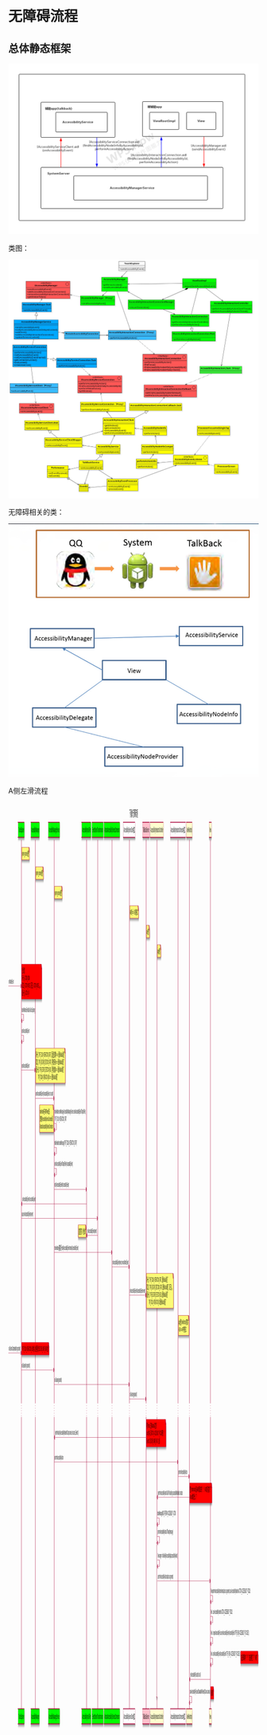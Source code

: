 # 无障碍流程

## 总体静态框架

![1606490455375](无障碍_.assets/1606490455375-1662822340559.jpg)

类图：

![img](无障碍_.assets/accessibilityclass.jpg)



无障碍相关的类：

![image-20201119002718142](无障碍_.assets/image-20201119002718142.png)







A侧左滑流程

<div width="10000%" style="overflow-x: auto;">  
  <?xml version="1.0" encoding="UTF-8" standalone="no"?><svg xmlns="http://www.w3.org/2000/svg" xmlns:xlink="http://www.w3.org/1999/xlink" contentScriptType="application/ecmascript" contentStyleType="text/css" height="1864px" preserveAspectRatio="none" style="width:4811px;height:1864px;" version="1.1" viewBox="0 0 4811 1864" width="4811px" zoomAndPan="magnify"><defs><filter height="300%" id="f1jhhfjkrzxnii" width="300%" x="-1" y="-1"><feGaussianBlur result="blurOut" stdDeviation="2.0"/><feColorMatrix in="blurOut" result="blurOut2" type="matrix" values="0 0 0 0 0 0 0 0 0 0 0 0 0 0 0 0 0 0 .4 0"/><feOffset dx="4.0" dy="4.0" in="blurOut2" result="blurOut3"/><feBlend in="SourceGraphic" in2="blurOut3" mode="normal"/></filter></defs><g><text fill="#000000" font-family="sans-serif" font-size="18" lengthAdjust="spacingAndGlyphs" textLength="162" x="2327" y="28.708">下滑操作无障碍流程</text><rect fill="#FFFFFF" filter="url(#f1jhhfjkrzxnii)" height="309.0625" style="stroke: #A80036; stroke-width: 1.0;" width="10" x="2852" y="1487.4922"/><line style="stroke: #A80036; stroke-width: 1.0;" x1="251" x2="251" y1="75.25" y2="1206.2969"/><line style="stroke: #A80036; stroke-width: 1.0; stroke-dasharray: 1.0,4.0;" x1="251" x2="251" y1="1206.2969" y2="1234.2969"/><line style="stroke: #A80036; stroke-width: 1.0;" x1="251" x2="251" y1="1234.2969" y2="1821.5547"/><line style="stroke: #A80036; stroke-width: 1.0;" x1="518.5" x2="518.5" y1="75.25" y2="1206.2969"/><line style="stroke: #A80036; stroke-width: 1.0; stroke-dasharray: 1.0,4.0;" x1="518.5" x2="518.5" y1="1206.2969" y2="1234.2969"/><line style="stroke: #A80036; stroke-width: 1.0;" x1="518.5" x2="518.5" y1="1234.2969" y2="1821.5547"/><line style="stroke: #A80036; stroke-width: 1.0;" x1="881" x2="881" y1="75.25" y2="1206.2969"/><line style="stroke: #A80036; stroke-width: 1.0; stroke-dasharray: 1.0,4.0;" x1="881" x2="881" y1="1206.2969" y2="1234.2969"/><line style="stroke: #A80036; stroke-width: 1.0;" x1="881" x2="881" y1="1234.2969" y2="1821.5547"/><line style="stroke: #A80036; stroke-width: 1.0;" x1="1504" x2="1504" y1="75.25" y2="1206.2969"/><line style="stroke: #A80036; stroke-width: 1.0; stroke-dasharray: 1.0,4.0;" x1="1504" x2="1504" y1="1206.2969" y2="1234.2969"/><line style="stroke: #A80036; stroke-width: 1.0;" x1="1504" x2="1504" y1="1234.2969" y2="1821.5547"/><line style="stroke: #A80036; stroke-width: 1.0;" x1="1718" x2="1718" y1="75.25" y2="1206.2969"/><line style="stroke: #A80036; stroke-width: 1.0; stroke-dasharray: 1.0,4.0;" x1="1718" x2="1718" y1="1206.2969" y2="1234.2969"/><line style="stroke: #A80036; stroke-width: 1.0;" x1="1718" x2="1718" y1="1234.2969" y2="1821.5547"/><line style="stroke: #A80036; stroke-width: 1.0;" x1="1993" x2="1993" y1="75.25" y2="1206.2969"/><line style="stroke: #A80036; stroke-width: 1.0; stroke-dasharray: 1.0,4.0;" x1="1993" x2="1993" y1="1206.2969" y2="1234.2969"/><line style="stroke: #A80036; stroke-width: 1.0;" x1="1993" x2="1993" y1="1234.2969" y2="1821.5547"/><line style="stroke: #A80036; stroke-width: 1.0;" x1="2327.5" x2="2327.5" y1="75.25" y2="1206.2969"/><line style="stroke: #A80036; stroke-width: 1.0; stroke-dasharray: 1.0,4.0;" x1="2327.5" x2="2327.5" y1="1206.2969" y2="1234.2969"/><line style="stroke: #A80036; stroke-width: 1.0;" x1="2327.5" x2="2327.5" y1="1234.2969" y2="1821.5547"/><line style="stroke: #A80036; stroke-width: 1.0;" x1="2648.5" x2="2648.5" y1="75.25" y2="1206.2969"/><line style="stroke: #A80036; stroke-width: 1.0; stroke-dasharray: 1.0,4.0;" x1="2648.5" x2="2648.5" y1="1206.2969" y2="1234.2969"/><line style="stroke: #A80036; stroke-width: 1.0;" x1="2648.5" x2="2648.5" y1="1234.2969" y2="1821.5547"/><line style="stroke: #A80036; stroke-width: 1.0;" x1="2856.5" x2="2856.5" y1="75.25" y2="1206.2969"/><line style="stroke: #A80036; stroke-width: 1.0; stroke-dasharray: 1.0,4.0;" x1="2856.5" x2="2856.5" y1="1206.2969" y2="1234.2969"/><line style="stroke: #A80036; stroke-width: 1.0;" x1="2856.5" x2="2856.5" y1="1234.2969" y2="1821.5547"/><line style="stroke: #A80036; stroke-width: 1.0;" x1="3261.5" x2="3261.5" y1="75.25" y2="1206.2969"/><line style="stroke: #A80036; stroke-width: 1.0; stroke-dasharray: 1.0,4.0;" x1="3261.5" x2="3261.5" y1="1206.2969" y2="1234.2969"/><line style="stroke: #A80036; stroke-width: 1.0;" x1="3261.5" x2="3261.5" y1="1234.2969" y2="1821.5547"/><line style="stroke: #A80036; stroke-width: 1.0;" x1="3480.5" x2="3480.5" y1="75.25" y2="1206.2969"/><line style="stroke: #A80036; stroke-width: 1.0; stroke-dasharray: 1.0,4.0;" x1="3480.5" x2="3480.5" y1="1206.2969" y2="1234.2969"/><line style="stroke: #A80036; stroke-width: 1.0;" x1="3480.5" x2="3480.5" y1="1234.2969" y2="1821.5547"/><line style="stroke: #A80036; stroke-width: 1.0;" x1="3884" x2="3884" y1="75.25" y2="1206.2969"/><line style="stroke: #A80036; stroke-width: 1.0; stroke-dasharray: 1.0,4.0;" x1="3884" x2="3884" y1="1206.2969" y2="1234.2969"/><line style="stroke: #A80036; stroke-width: 1.0;" x1="3884" x2="3884" y1="1234.2969" y2="1821.5547"/><rect fill="#00FF00" filter="url(#f1jhhfjkrzxnii)" height="30.2969" style="stroke: #A80036; stroke-width: 1.5;" width="118" x="190" y="39.9531"/><text fill="#000000" font-family="sans-serif" font-size="14" lengthAdjust="spacingAndGlyphs" textLength="104" x="197" y="59.9482">TouchExplorer</text><rect fill="#00FF00" filter="url(#f1jhhfjkrzxnii)" height="30.2969" style="stroke: #A80036; stroke-width: 1.5;" width="118" x="190" y="1820.5547"/><text fill="#000000" font-family="sans-serif" font-size="14" lengthAdjust="spacingAndGlyphs" textLength="104" x="197" y="1840.5498">TouchExplorer</text><rect fill="#00FF00" filter="url(#f1jhhfjkrzxnii)" height="30.2969" style="stroke: #A80036; stroke-width: 1.5;" width="165" x="434.5" y="39.9531"/><text fill="#000000" font-family="sans-serif" font-size="14" lengthAdjust="spacingAndGlyphs" textLength="151" x="441.5" y="59.9482">AccessibilityManager</text><rect fill="#00FF00" filter="url(#f1jhhfjkrzxnii)" height="30.2969" style="stroke: #A80036; stroke-width: 1.5;" width="165" x="434.5" y="1820.5547"/><text fill="#000000" font-family="sans-serif" font-size="14" lengthAdjust="spacingAndGlyphs" textLength="151" x="441.5" y="1840.5498">AccessibilityManager</text><rect fill="#00FF00" filter="url(#f1jhhfjkrzxnii)" height="30.2969" style="stroke: #A80036; stroke-width: 1.5;" width="218" x="770" y="39.9531"/><text fill="#000000" font-family="sans-serif" font-size="14" lengthAdjust="spacingAndGlyphs" textLength="204" x="777" y="59.9482">AccessibilityManagerService</text><rect fill="#00FF00" filter="url(#f1jhhfjkrzxnii)" height="30.2969" style="stroke: #A80036; stroke-width: 1.5;" width="218" x="770" y="1820.5547"/><text fill="#000000" font-family="sans-serif" font-size="14" lengthAdjust="spacingAndGlyphs" textLength="204" x="777" y="1840.5498">AccessibilityManagerService</text><rect fill="#00FF00" filter="url(#f1jhhfjkrzxnii)" height="30.2969" style="stroke: #A80036; stroke-width: 1.5;" width="180" x="1412" y="39.9531"/><text fill="#000000" font-family="sans-serif" font-size="14" lengthAdjust="spacingAndGlyphs" textLength="166" x="1419" y="59.9482">AccessibilityInputFilter</text><rect fill="#00FF00" filter="url(#f1jhhfjkrzxnii)" height="30.2969" style="stroke: #A80036; stroke-width: 1.5;" width="180" x="1412" y="1820.5547"/><text fill="#000000" font-family="sans-serif" font-size="14" lengthAdjust="spacingAndGlyphs" textLength="166" x="1419" y="1840.5498">AccessibilityInputFilter</text><rect fill="#00FF00" filter="url(#f1jhhfjkrzxnii)" height="30.2969" style="stroke: #A80036; stroke-width: 1.5;" width="220" x="1606" y="39.9531"/><text fill="#000000" font-family="sans-serif" font-size="14" lengthAdjust="spacingAndGlyphs" textLength="206" x="1613" y="59.9482">EventStreamTransformation</text><rect fill="#00FF00" filter="url(#f1jhhfjkrzxnii)" height="30.2969" style="stroke: #A80036; stroke-width: 1.5;" width="220" x="1606" y="1820.5547"/><text fill="#000000" font-family="sans-serif" font-size="14" lengthAdjust="spacingAndGlyphs" textLength="206" x="1613" y="1840.5498">EventStreamTransformation</text><rect fill="#00FF00" filter="url(#f1jhhfjkrzxnii)" height="30.2969" style="stroke: #A80036; stroke-width: 1.5;" width="303" x="1840" y="39.9531"/><text fill="#000000" font-family="sans-serif" font-size="14" lengthAdjust="spacingAndGlyphs" textLength="289" x="1847" y="59.9482">AbstractAccessibilityServiceConnection</text><rect fill="#00FF00" filter="url(#f1jhhfjkrzxnii)" height="30.2969" style="stroke: #A80036; stroke-width: 1.5;" width="303" x="1840" y="1820.5547"/><text fill="#000000" font-family="sans-serif" font-size="14" lengthAdjust="spacingAndGlyphs" textLength="289" x="1847" y="1840.5498">AbstractAccessibilityServiceConnection</text><rect fill="#FFFFFF" filter="url(#f1jhhfjkrzxnii)" height="30.2969" style="stroke: #A80036; stroke-width: 1.5;" width="232" x="2209.5" y="39.9531"/><text fill="#000000" font-family="sans-serif" font-size="14" lengthAdjust="spacingAndGlyphs" textLength="218" x="2216.5" y="59.9482">IAccessibilityServiceClient接口</text><rect fill="#FFFFFF" filter="url(#f1jhhfjkrzxnii)" height="30.2969" style="stroke: #A80036; stroke-width: 1.5;" width="232" x="2209.5" y="1820.5547"/><text fill="#000000" font-family="sans-serif" font-size="14" lengthAdjust="spacingAndGlyphs" textLength="218" x="2216.5" y="1840.5498">IAccessibilityServiceClient接口</text><rect fill="#FFC0CB" filter="url(#f1jhhfjkrzxnii)" height="30.2969" style="stroke: #A80036; stroke-width: 1.5;" width="132" x="2580.5" y="39.9531"/><text fill="#000000" font-family="sans-serif" font-size="14" lengthAdjust="spacingAndGlyphs" textLength="118" x="2587.5" y="59.9482">TalkBackService</text><rect fill="#FFC0CB" filter="url(#f1jhhfjkrzxnii)" height="30.2969" style="stroke: #A80036; stroke-width: 1.5;" width="132" x="2580.5" y="1820.5547"/><text fill="#000000" font-family="sans-serif" font-size="14" lengthAdjust="spacingAndGlyphs" textLength="118" x="2587.5" y="1840.5498">TalkBackService</text><rect fill="#FEFECE" filter="url(#f1jhhfjkrzxnii)" height="30.2969" style="stroke: #A80036; stroke-width: 1.5;" width="257" x="2726.5" y="39.9531"/><text fill="#000000" font-family="sans-serif" font-size="14" lengthAdjust="spacingAndGlyphs" textLength="243" x="2733.5" y="59.9482">AccessibilityInteractionController</text><rect fill="#FEFECE" filter="url(#f1jhhfjkrzxnii)" height="30.2969" style="stroke: #A80036; stroke-width: 1.5;" width="257" x="2726.5" y="1820.5547"/><text fill="#000000" font-family="sans-serif" font-size="14" lengthAdjust="spacingAndGlyphs" textLength="243" x="2733.5" y="1840.5498">AccessibilityInteractionController</text><rect fill="#FFFFFF" filter="url(#f1jhhfjkrzxnii)" height="30.2969" style="stroke: #A80036; stroke-width: 1.5;" width="295" x="3112.5" y="39.9531"/><text fill="#000000" font-family="sans-serif" font-size="14" lengthAdjust="spacingAndGlyphs" textLength="281" x="3119.5" y="59.9482">AccessibilityInteractionConnection接口</text><rect fill="#FFFFFF" filter="url(#f1jhhfjkrzxnii)" height="30.2969" style="stroke: #A80036; stroke-width: 1.5;" width="295" x="3112.5" y="1820.5547"/><text fill="#000000" font-family="sans-serif" font-size="14" lengthAdjust="spacingAndGlyphs" textLength="281" x="3119.5" y="1840.5498">AccessibilityInteractionConnection接口</text><rect fill="#FEFECE" filter="url(#f1jhhfjkrzxnii)" height="30.2969" style="stroke: #A80036; stroke-width: 1.5;" width="115" x="3421.5" y="39.9531"/><text fill="#000000" font-family="sans-serif" font-size="14" lengthAdjust="spacingAndGlyphs" textLength="101" x="3428.5" y="59.9482">ViewRootImpl</text><rect fill="#FEFECE" filter="url(#f1jhhfjkrzxnii)" height="30.2969" style="stroke: #A80036; stroke-width: 1.5;" width="115" x="3421.5" y="1820.5547"/><text fill="#000000" font-family="sans-serif" font-size="14" lengthAdjust="spacingAndGlyphs" textLength="101" x="3428.5" y="1840.5498">ViewRootImpl</text><rect fill="#FEFECE" filter="url(#f1jhhfjkrzxnii)" height="30.2969" style="stroke: #A80036; stroke-width: 1.5;" width="48" x="3858" y="39.9531"/><text fill="#000000" font-family="sans-serif" font-size="14" lengthAdjust="spacingAndGlyphs" textLength="34" x="3865" y="59.9482">View</text><rect fill="#FEFECE" filter="url(#f1jhhfjkrzxnii)" height="30.2969" style="stroke: #A80036; stroke-width: 1.5;" width="48" x="3858" y="1820.5547"/><text fill="#000000" font-family="sans-serif" font-size="14" lengthAdjust="spacingAndGlyphs" textLength="34" x="3865" y="1840.5498">View</text><rect fill="#FFFFFF" filter="url(#f1jhhfjkrzxnii)" height="309.0625" style="stroke: #A80036; stroke-width: 1.0;" width="10" x="2852" y="1487.4922"/><path d="M256,90.25 L256,115.25 L408,115.25 L408,100.25 L398,90.25 L256,90.25 " fill="#FBFB77" filter="url(#f1jhhfjkrzxnii)" style="stroke: #A80036; stroke-width: 1.0;"/><path d="M398,90.25 L398,100.25 L408,100.25 L398,90.25 " fill="#FBFB77" style="stroke: #A80036; stroke-width: 1.0;"/><text fill="#000000" font-family="sans-serif" font-size="13" lengthAdjust="spacingAndGlyphs" textLength="131" x="262" y="107.3169">system_process进程</text><path d="M524,129.3828 L524,154.3828 L676,154.3828 L676,139.3828 L666,129.3828 L524,129.3828 " fill="#FBFB77" filter="url(#f1jhhfjkrzxnii)" style="stroke: #A80036; stroke-width: 1.0;"/><path d="M666,129.3828 L666,139.3828 L676,139.3828 L666,129.3828 " fill="#FBFB77" style="stroke: #A80036; stroke-width: 1.0;"/><text fill="#000000" font-family="sans-serif" font-size="13" lengthAdjust="spacingAndGlyphs" textLength="131" x="530" y="146.4497">system_process进程</text><path d="M886,168.5156 L886,193.5156 L1038,193.5156 L1038,178.5156 L1028,168.5156 L886,168.5156 " fill="#FBFB77" filter="url(#f1jhhfjkrzxnii)" style="stroke: #A80036; stroke-width: 1.0;"/><path d="M1028,168.5156 L1028,178.5156 L1038,178.5156 L1028,168.5156 " fill="#FBFB77" style="stroke: #A80036; stroke-width: 1.0;"/><text fill="#000000" font-family="sans-serif" font-size="13" lengthAdjust="spacingAndGlyphs" textLength="131" x="892" y="185.5825">system_process进程</text><path d="M2332,207.6484 L2332,232.6484 L2505,232.6484 L2505,217.6484 L2495,207.6484 L2332,207.6484 " fill="#FBFB77" filter="url(#f1jhhfjkrzxnii)" style="stroke: #A80036; stroke-width: 1.0;"/><path d="M2495,207.6484 L2495,217.6484 L2505,217.6484 L2495,207.6484 " fill="#FBFB77" style="stroke: #A80036; stroke-width: 1.0;"/><text fill="#000000" font-family="sans-serif" font-size="13" lengthAdjust="spacingAndGlyphs" textLength="152" x="2338" y="224.7153">AMS侧===》AS侧的接口</text><path d="M2653,246.7813 L2653,271.7813 L2715,271.7813 L2715,256.7813 L2705,246.7813 L2653,246.7813 " fill="#FBFB77" filter="url(#f1jhhfjkrzxnii)" style="stroke: #A80036; stroke-width: 1.0;"/><path d="M2705,246.7813 L2705,256.7813 L2715,256.7813 L2705,246.7813 " fill="#FBFB77" style="stroke: #A80036; stroke-width: 1.0;"/><text fill="#000000" font-family="sans-serif" font-size="13" lengthAdjust="spacingAndGlyphs" textLength="41" x="2659" y="263.8481">as进程</text><path d="M2862,285.9141 L2862,310.9141 L2933,310.9141 L2933,295.9141 L2923,285.9141 L2862,285.9141 " fill="#FBFB77" filter="url(#f1jhhfjkrzxnii)" style="stroke: #A80036; stroke-width: 1.0;"/><path d="M2923,285.9141 L2923,295.9141 L2933,295.9141 L2923,285.9141 " fill="#FBFB77" style="stroke: #A80036; stroke-width: 1.0;"/><text fill="#000000" font-family="sans-serif" font-size="13" lengthAdjust="spacingAndGlyphs" textLength="50" x="2868" y="302.981">app进程</text><polygon fill="#A80036" points="239,364.8789,249,368.8789,239,372.8789,243,368.8789" style="stroke: #A80036; stroke-width: 1.0;"/><line style="stroke: #A80036; stroke-width: 1.0;" x1="0" x2="245" y1="368.8789" y2="368.8789"/><text fill="#000000" font-family="sans-serif" font-size="13" lengthAdjust="spacingAndGlyphs" textLength="95" x="7" y="363.813">onMotionEvent</text><path d="M256,325.0469 L256,395.0469 L643,395.0469 L643,335.0469 L633,325.0469 L256,325.0469 " fill="#FF0000" filter="url(#f1jhhfjkrzxnii)" style="stroke: #A80036; stroke-width: 1.0;"/><path d="M633,325.0469 L633,335.0469 L643,335.0469 L633,325.0469 " fill="#FF0000" style="stroke: #A80036; stroke-width: 1.0;"/><text fill="#000000" font-family="sans-serif" font-size="13" lengthAdjust="spacingAndGlyphs" textLength="65" x="262" y="342.1138">左滑过程：</text><text fill="#000000" font-family="sans-serif" font-size="13" lengthAdjust="spacingAndGlyphs" textLength="149" x="262" y="357.2466">第一轮，ACTION_DOWN</text><text fill="#000000" font-family="sans-serif" font-size="13" lengthAdjust="spacingAndGlyphs" textLength="366" x="262" y="372.3794">第二轮，ACTION_MOVE；第三轮，ACTION_MOVE。。。。。</text><text fill="#000000" font-family="sans-serif" font-size="13" lengthAdjust="spacingAndGlyphs" textLength="137" x="262" y="387.5122">最后一轮，ACTION_UP</text><line style="stroke: #A80036; stroke-width: 1.0;" x1="251" x2="293" y1="425.7109" y2="425.7109"/><line style="stroke: #A80036; stroke-width: 1.0;" x1="293" x2="293" y1="425.7109" y2="438.7109"/><line style="stroke: #A80036; stroke-width: 1.0;" x1="252" x2="293" y1="438.7109" y2="438.7109"/><polygon fill="#A80036" points="262,434.7109,252,438.7109,262,442.7109,258,438.7109" style="stroke: #A80036; stroke-width: 1.0;"/><text fill="#000000" font-family="sans-serif" font-size="13" lengthAdjust="spacingAndGlyphs" textLength="254" x="258" y="420.645">handleMotionEventStateTouchExploring</text><line style="stroke: #A80036; stroke-width: 1.0;" x1="251" x2="293" y1="467.8438" y2="467.8438"/><line style="stroke: #A80036; stroke-width: 1.0;" x1="293" x2="293" y1="467.8438" y2="480.8438"/><line style="stroke: #A80036; stroke-width: 1.0;" x1="252" x2="293" y1="480.8438" y2="480.8438"/><polygon fill="#A80036" points="262,476.8438,252,480.8438,262,484.8438,258,480.8438" style="stroke: #A80036; stroke-width: 1.0;"/><text fill="#000000" font-family="sans-serif" font-size="13" lengthAdjust="spacingAndGlyphs" textLength="146" x="258" y="462.7778">sendAccessibilityEvent</text><polygon fill="#A80036" points="507,533.6758,517,537.6758,507,541.6758,511,537.6758" style="stroke: #A80036; stroke-width: 1.0;"/><line style="stroke: #A80036; stroke-width: 1.0;" x1="251" x2="513" y1="537.6758" y2="537.6758"/><text fill="#000000" font-family="sans-serif" font-size="13" lengthAdjust="spacingAndGlyphs" textLength="146" x="258" y="532.6099">sendAccessibilityEvent</text><path d="M524,493.8438 L524,563.8438 L1097,563.8438 L1097,503.8438 L1087,493.8438 L524,493.8438 " fill="#FBFB77" filter="url(#f1jhhfjkrzxnii)" style="stroke: #A80036; stroke-width: 1.0;"/><path d="M1087,493.8438 L1087,503.8438 L1097,503.8438 L1087,493.8438 " fill="#FBFB77" style="stroke: #A80036; stroke-width: 1.0;"/><text fill="#000000" font-family="sans-serif" font-size="13" lengthAdjust="spacingAndGlyphs" textLength="552" x="530" y="510.9106">第一轮，TYPE_TOUCH_INTERACTION_START，后面全是该事件====》最终talkBack拿到了</text><text fill="#000000" font-family="sans-serif" font-size="13" lengthAdjust="spacingAndGlyphs" textLength="542" x="530" y="526.0435">第二轮，TYPE_GESTURE_DETECTION_START，手势检测开始====》最终talkBack拿到了</text><text fill="#000000" font-family="sans-serif" font-size="13" lengthAdjust="spacingAndGlyphs" textLength="540" x="530" y="541.1763">最后一轮，TYPE_GESTURE_DETECTION_END，手势检测结束====》最终talkBack拿到了</text><text fill="#000000" font-family="sans-serif" font-size="13" lengthAdjust="spacingAndGlyphs" textLength="381" x="570" y="556.3091">TYPE_TOUCH_INTERACTION_END====》最终talkBack拿到了</text><polygon fill="#A80036" points="869,590.5078,879,594.5078,869,598.5078,873,594.5078" style="stroke: #A80036; stroke-width: 1.0;"/><line style="stroke: #A80036; stroke-width: 1.0;" x1="519" x2="875" y1="594.5078" y2="594.5078"/><text fill="#000000" font-family="sans-serif" font-size="13" lengthAdjust="spacingAndGlyphs" textLength="338" x="526" y="589.4419">sendAccessibilityEvent(AccessibilityEvent, int userId)</text><line style="stroke: #A80036; stroke-width: 1.0;" x1="881" x2="923" y1="644.8398" y2="644.8398"/><line style="stroke: #A80036; stroke-width: 1.0;" x1="923" x2="923" y1="644.8398" y2="657.8398"/><line style="stroke: #A80036; stroke-width: 1.0;" x1="882" x2="923" y1="657.8398" y2="657.8398"/><polygon fill="#A80036" points="892,653.8398,882,657.8398,892,661.8398,888,657.8398" style="stroke: #A80036; stroke-width: 1.0;"/><text fill="#000000" font-family="sans-serif" font-size="13" lengthAdjust="spacingAndGlyphs" textLength="601" x="888" y="624.6411">mainHandler.sendMessage(AccessibilityManagerService::sendAccessibilityEventToInputFilter,)</text><text fill="#000000" font-family="sans-serif" font-size="13" lengthAdjust="spacingAndGlyphs" textLength="225" x="892" y="639.7739">TYPE_TOUCH_INTERACTION_START</text><path d="M600,607.5078 L600,662.5078 L872,662.5078 L872,617.5078 L862,607.5078 L600,607.5078 " fill="#FBFB77" filter="url(#f1jhhfjkrzxnii)" style="stroke: #A80036; stroke-width: 1.0;"/><path d="M862,607.5078 L862,617.5078 L872,617.5078 L862,607.5078 " fill="#FBFB77" style="stroke: #A80036; stroke-width: 1.0;"/><text fill="#000000" font-family="sans-serif" font-size="13" lengthAdjust="spacingAndGlyphs" textLength="200" x="606" y="624.5747">mainHandler在AMS中new出来，</text><text fill="#000000" font-family="sans-serif" font-size="13" lengthAdjust="spacingAndGlyphs" textLength="249" x="606" y="639.7075">流转到AccessibilityServiceConnection和</text><text fill="#000000" font-family="sans-serif" font-size="13" lengthAdjust="spacingAndGlyphs" textLength="251" x="606" y="654.8403">AbstractAccessibilityServiceConnection</text><line style="stroke: #A80036; stroke-width: 1.0;" x1="881" x2="923" y1="693.0391" y2="693.0391"/><line style="stroke: #A80036; stroke-width: 1.0;" x1="923" x2="923" y1="693.0391" y2="706.0391"/><line style="stroke: #A80036; stroke-width: 1.0;" x1="882" x2="923" y1="706.0391" y2="706.0391"/><polygon fill="#A80036" points="892,702.0391,882,706.0391,892,710.0391,888,706.0391" style="stroke: #A80036; stroke-width: 1.0;"/><text fill="#000000" font-family="sans-serif" font-size="13" lengthAdjust="spacingAndGlyphs" textLength="429" x="888" y="687.9731">mMainHandler.handleMessage(TYPE_TOUCH_INTERACTION_START)</text><line style="stroke: #A80036; stroke-width: 1.0;" x1="881" x2="923" y1="735.1719" y2="735.1719"/><line style="stroke: #A80036; stroke-width: 1.0;" x1="923" x2="923" y1="735.1719" y2="748.1719"/><line style="stroke: #A80036; stroke-width: 1.0;" x1="882" x2="923" y1="748.1719" y2="748.1719"/><polygon fill="#A80036" points="892,744.1719,882,748.1719,892,752.1719,888,748.1719" style="stroke: #A80036; stroke-width: 1.0;"/><text fill="#000000" font-family="sans-serif" font-size="13" lengthAdjust="spacingAndGlyphs" textLength="350" x="888" y="730.106">sendAccessibilityEventToInputFilter(AccessibilityEvent)</text><polygon fill="#A80036" points="1492,773.3047,1502,777.3047,1492,781.3047,1496,777.3047" style="stroke: #A80036; stroke-width: 1.0;"/><line style="stroke: #A80036; stroke-width: 1.0;" x1="881" x2="1498" y1="777.3047" y2="777.3047"/><text fill="#000000" font-family="sans-serif" font-size="13" lengthAdjust="spacingAndGlyphs" textLength="277" x="888" y="772.2388">notifyAccessibilityEvent(AccessibilityEvent)</text><polygon fill="#A80036" points="262,802.4375,252,806.4375,262,810.4375,258,806.4375" style="stroke: #A80036; stroke-width: 1.0;"/><line style="stroke: #A80036; stroke-width: 1.0;" x1="256" x2="1503" y1="806.4375" y2="806.4375"/><text fill="#000000" font-family="sans-serif" font-size="13" lengthAdjust="spacingAndGlyphs" textLength="256" x="268" y="801.3716">onAccessibilityEvent(AccessibilityEvent)</text><polygon fill="#A80036" points="1706,831.5703,1716,835.5703,1706,839.5703,1710,835.5703" style="stroke: #A80036; stroke-width: 1.0;"/><line style="stroke: #A80036; stroke-width: 1.0;" x1="251" x2="1712" y1="835.5703" y2="835.5703"/><text fill="#000000" font-family="sans-serif" font-size="13" lengthAdjust="spacingAndGlyphs" textLength="218" x="258" y="830.5044">super.onAccessibilityEvent(event)</text><polygon fill="#A80036" points="1515,865.7031,1505,869.7031,1515,873.7031,1511,869.7031" style="stroke: #A80036; stroke-width: 1.0;"/><line style="stroke: #A80036; stroke-width: 1.0;" x1="1509" x2="1717" y1="869.7031" y2="869.7031"/><text fill="#000000" font-family="sans-serif" font-size="13" lengthAdjust="spacingAndGlyphs" textLength="178" x="1521" y="864.6372">onAccessibilityEvent(event)</text><path d="M1344,848.5703 L1344,873.5703 L1495,873.5703 L1495,858.5703 L1485,848.5703 L1344,848.5703 " fill="#FBFB77" filter="url(#f1jhhfjkrzxnii)" style="stroke: #A80036; stroke-width: 1.0;"/><path d="M1485,848.5703 L1485,858.5703 L1495,858.5703 L1485,848.5703 " fill="#FBFB77" style="stroke: #A80036; stroke-width: 1.0;"/><text fill="#000000" font-family="sans-serif" font-size="13" lengthAdjust="spacingAndGlyphs" textLength="130" x="1350" y="865.6372">这里是空的，啥也没做</text><polygon fill="#A80036" points="1981.5,899.8359,1991.5,903.8359,1981.5,907.8359,1985.5,903.8359" style="stroke: #A80036; stroke-width: 1.0;"/><line style="stroke: #A80036; stroke-width: 1.0;" x1="881" x2="1987.5" y1="903.8359" y2="903.8359"/><text fill="#000000" font-family="sans-serif" font-size="13" lengthAdjust="spacingAndGlyphs" textLength="458" x="888" y="898.77">mainHandler通知执行notifyAccessibilityEventInternal(AccessibilityEvent)</text><polygon fill="#A80036" points="2315.5,928.9688,2325.5,932.9688,2315.5,936.9688,2319.5,932.9688" style="stroke: #A80036; stroke-width: 1.0;"/><line style="stroke: #A80036; stroke-width: 1.0;" x1="1993.5" x2="2321.5" y1="932.9688" y2="932.9688"/><text fill="#000000" font-family="sans-serif" font-size="13" lengthAdjust="spacingAndGlyphs" textLength="310" x="2000.5" y="927.9028">onAccessibilityEvent(event, serviceWantsEvent)</text><polygon fill="#A80036" points="2636.5,985.8008,2646.5,989.8008,2636.5,993.8008,2640.5,989.8008" style="stroke: #A80036; stroke-width: 1.0;"/><line style="stroke: #A80036; stroke-width: 1.0;" x1="2327.5" x2="2642.5" y1="989.8008" y2="989.8008"/><text fill="#000000" font-family="sans-serif" font-size="13" lengthAdjust="spacingAndGlyphs" textLength="297" x="2334.5" y="984.7349">onAccessibilityEvent(AccessibilityEvent event)</text><path d="M2653,945.9688 L2653,1015.9688 L3176,1015.9688 L3176,955.9688 L3166,945.9688 L2653,945.9688 " fill="#FBFB77" filter="url(#f1jhhfjkrzxnii)" style="stroke: #A80036; stroke-width: 1.0;"/><path d="M3166,945.9688 L3166,955.9688 L3176,955.9688 L3166,945.9688 " fill="#FBFB77" style="stroke: #A80036; stroke-width: 1.0;"/><text fill="#000000" font-family="sans-serif" font-size="13" lengthAdjust="spacingAndGlyphs" textLength="408" x="2659" y="963.0356">第一轮，TYPE_TOUCH_INTERACTION_START，最终talkBack拿到了</text><text fill="#000000" font-family="sans-serif" font-size="13" lengthAdjust="spacingAndGlyphs" textLength="502" x="2659" y="978.1685">第二轮，TYPE_GESTURE_DETECTION_START，最终talkBack拿到了，第三轮。。。</text><text fill="#000000" font-family="sans-serif" font-size="13" lengthAdjust="spacingAndGlyphs" textLength="409" x="2659" y="993.3013">最后一轮，TYPE_GESTURE_DETECTION_END，最终talkBack拿到了</text><text fill="#000000" font-family="sans-serif" font-size="13" lengthAdjust="spacingAndGlyphs" textLength="332" x="2699" y="1008.4341">TYPE_TOUCH_INTERACTION_END 最终talkBack拿到了</text><path d="M3267,1030.5 L3267,1070.5 L3474,1070.5 L3474,1040.5 L3464,1030.5 L3267,1030.5 " fill="#FBFB77" filter="url(#f1jhhfjkrzxnii)" style="stroke: #A80036; stroke-width: 1.0;"/><path d="M3464,1030.5 L3464,1040.5 L3474,1040.5 L3464,1030.5 " fill="#FBFB77" style="stroke: #A80036; stroke-width: 1.0;"/><text fill="#000000" font-family="sans-serif" font-size="13" lengthAdjust="spacingAndGlyphs" textLength="182" x="3273" y="1047.5669">app进程;ViewRootImpl内部类</text><text fill="#000000" font-family="sans-serif" font-size="13" lengthAdjust="spacingAndGlyphs" textLength="144" x="3277" y="1062.6997">AMS===&gt;APP侧的接口</text><polygon fill="#A80036" points="239,1101.8984,249,1105.8984,239,1109.8984,243,1105.8984" style="stroke: #A80036; stroke-width: 1.0;"/><line style="stroke: #A80036; stroke-width: 1.0;" x1="0" x2="245" y1="1105.8984" y2="1105.8984"/><text fill="#000000" font-family="sans-serif" font-size="13" lengthAdjust="spacingAndGlyphs" textLength="227" x="7" y="1100.8325">onGestureCompleted(int gestureId)</text><path d="M256,1084.7656 L256,1109.7656 L783,1109.7656 L783,1094.7656 L773,1084.7656 L256,1084.7656 " fill="#FF0000" filter="url(#f1jhhfjkrzxnii)" style="stroke: #A80036; stroke-width: 1.0;"/><path d="M773,1084.7656 L773,1094.7656 L783,1094.7656 L773,1084.7656 " fill="#FF0000" style="stroke: #A80036; stroke-width: 1.0;"/><text fill="#000000" font-family="sans-serif" font-size="13" lengthAdjust="spacingAndGlyphs" textLength="506" x="262" y="1101.8325">TYPE_TOUCH_INTERACTION_END时候，收到手势动作GESTURE_SWIPE_RIGHT右滑</text><polygon fill="#A80036" points="869,1136.0313,879,1140.0313,869,1144.0313,873,1140.0313" style="stroke: #A80036; stroke-width: 1.0;"/><line style="stroke: #A80036; stroke-width: 1.0;" x1="251" x2="875" y1="1140.0313" y2="1140.0313"/><text fill="#000000" font-family="sans-serif" font-size="13" lengthAdjust="spacingAndGlyphs" textLength="157" x="258" y="1134.9653">onGesture(int gestureId)</text><polygon fill="#A80036" points="2315.5,1165.1641,2325.5,1169.1641,2315.5,1173.1641,2319.5,1169.1641" style="stroke: #A80036; stroke-width: 1.0;"/><line style="stroke: #A80036; stroke-width: 1.0;" x1="881" x2="2321.5" y1="1169.1641" y2="1169.1641"/><text fill="#000000" font-family="sans-serif" font-size="13" lengthAdjust="spacingAndGlyphs" textLength="137" x="888" y="1164.0981">onGesture(gestureId)</text><polygon fill="#A80036" points="2636.5,1194.2969,2646.5,1198.2969,2636.5,1202.2969,2640.5,1198.2969" style="stroke: #A80036; stroke-width: 1.0;"/><line style="stroke: #A80036; stroke-width: 1.0;" x1="2327.5" x2="2642.5" y1="1198.2969" y2="1198.2969"/><text fill="#000000" font-family="sans-serif" font-size="13" lengthAdjust="spacingAndGlyphs" textLength="137" x="2334.5" y="1193.231">onGesture(gestureId)</text><polygon fill="#A80036" points="892,1271.5625,882,1275.5625,892,1279.5625,888,1275.5625" style="stroke: #A80036; stroke-width: 1.0;"/><line style="stroke: #A80036; stroke-width: 1.0;" x1="886" x2="2647.5" y1="1275.5625" y2="1275.5625"/><text fill="#000000" font-family="sans-serif" font-size="13" lengthAdjust="spacingAndGlyphs" textLength="451" x="898" y="1270.4966">performAction(AccessibilityNodeInfoCompat node, int action,,EventId )</text><path d="M2653,1239.2969 L2653,1294.2969 L3029,1294.2969 L3029,1249.2969 L3019,1239.2969 L2653,1239.2969 " fill="#FF0000" filter="url(#f1jhhfjkrzxnii)" style="stroke: #A80036; stroke-width: 1.0;"/><path d="M3019,1239.2969 L3019,1249.2969 L3029,1249.2969 L3019,1239.2969 " fill="#FF0000" style="stroke: #A80036; stroke-width: 1.0;"/><text fill="#000000" font-family="sans-serif" font-size="13" lengthAdjust="spacingAndGlyphs" textLength="189" x="2659" y="1256.3638">哪个node，是有talkback决定的</text><text fill="#000000" font-family="sans-serif" font-size="13" lengthAdjust="spacingAndGlyphs" textLength="355" x="2659" y="1271.4966">action为64，即ACTION_ACCESSIBILITY_FOCUS获焦！！！</text><text fill="#000000" font-family="sans-serif" font-size="13" lengthAdjust="spacingAndGlyphs" textLength="253" x="2659" y="1286.6294">EventId：GESTURE_SWIPE_RIGHT，右滑</text><polygon fill="#A80036" points="3250,1320.8281,3260,1324.8281,3250,1328.8281,3254,1324.8281" style="stroke: #A80036; stroke-width: 1.0;"/><line style="stroke: #A80036; stroke-width: 1.0;" x1="881" x2="3256" y1="1324.8281" y2="1324.8281"/><text fill="#000000" font-family="sans-serif" font-size="13" lengthAdjust="spacingAndGlyphs" textLength="170" x="888" y="1319.7622">performAccessibilityAction</text><polygon fill="#A80036" points="3469,1349.9609,3479,1353.9609,3469,1357.9609,3473,1353.9609" style="stroke: #A80036; stroke-width: 1.0;"/><line style="stroke: #A80036; stroke-width: 1.0;" x1="3262" x2="3475" y1="1353.9609" y2="1353.9609"/><text fill="#000000" font-family="sans-serif" font-size="13" lengthAdjust="spacingAndGlyphs" textLength="170" x="3269" y="1348.895">performAccessibilityAction</text><polygon fill="#A80036" points="2868,1391.6602,2858,1395.6602,2868,1399.6602,2864,1395.6602" style="stroke: #A80036; stroke-width: 1.0;"/><line style="stroke: #A80036; stroke-width: 1.0;" x1="2862" x2="3480" y1="1395.6602" y2="1395.6602"/><text fill="#000000" font-family="sans-serif" font-size="13" lengthAdjust="spacingAndGlyphs" textLength="479" x="2874" y="1390.5942">performAccessibilityActionClientThread(long accessibilityNodeId, int action,</text><path d="M3486,1366.9609 L3486,1406.9609 L3913,1406.9609 L3913,1376.9609 L3903,1366.9609 L3486,1366.9609 " fill="#FF0000" filter="url(#f1jhhfjkrzxnii)" style="stroke: #A80036; stroke-width: 1.0;"/><path d="M3903,1366.9609 L3903,1376.9609 L3913,1376.9609 L3903,1366.9609 " fill="#FF0000" style="stroke: #A80036; stroke-width: 1.0;"/><text fill="#000000" font-family="sans-serif" font-size="13" lengthAdjust="spacingAndGlyphs" textLength="406" x="3492" y="1384.0278">整个performAction是从AMS侧调过来的！！！！AMS如何决定的？？</text><text fill="#000000" font-family="sans-serif" font-size="13" lengthAdjust="spacingAndGlyphs" textLength="131" x="3492" y="1399.1606">Action具体是什么？？</text><line style="stroke: #A80036; stroke-width: 1.0;" x1="2857" x2="2899" y1="1437.3594" y2="1437.3594"/><line style="stroke: #A80036; stroke-width: 1.0;" x1="2899" x2="2899" y1="1437.3594" y2="1450.3594"/><line style="stroke: #A80036; stroke-width: 1.0;" x1="2858" x2="2899" y1="1450.3594" y2="1450.3594"/><polygon fill="#A80036" points="2868,1446.3594,2858,1450.3594,2868,1454.3594,2864,1450.3594" style="stroke: #A80036; stroke-width: 1.0;"/><text fill="#000000" font-family="sans-serif" font-size="13" lengthAdjust="spacingAndGlyphs" textLength="353" x="2864" y="1432.2935">handleMessage(MSG_PERFORM_ACCESSIBILITY_ACTION</text><line style="stroke: #A80036; stroke-width: 1.0;" x1="2857" x2="2904" y1="1474.4922" y2="1474.4922"/><line style="stroke: #A80036; stroke-width: 1.0;" x1="2904" x2="2904" y1="1474.4922" y2="1487.4922"/><line style="stroke: #A80036; stroke-width: 1.0;" x1="2863" x2="2904" y1="1487.4922" y2="1487.4922"/><polygon fill="#A80036" points="2873,1483.4922,2863,1487.4922,2873,1491.4922,2869,1487.4922" style="stroke: #A80036; stroke-width: 1.0;"/><text fill="#000000" font-family="sans-serif" font-size="13" lengthAdjust="spacingAndGlyphs" textLength="296" x="2869" y="1469.4263">performAccessibilityActionUiThread(message)</text><line style="stroke: #A80036; stroke-width: 1.0;" x1="2862" x2="2904" y1="1521.625" y2="1521.625"/><line style="stroke: #A80036; stroke-width: 1.0;" x1="2904" x2="2904" y1="1521.625" y2="1534.625"/><line style="stroke: #A80036; stroke-width: 1.0;" x1="2863" x2="2904" y1="1534.625" y2="1534.625"/><polygon fill="#A80036" points="2873,1530.625,2863,1534.625,2873,1538.625,2869,1534.625" style="stroke: #A80036; stroke-width: 1.0;"/><text fill="#000000" font-family="sans-serif" font-size="13" lengthAdjust="spacingAndGlyphs" textLength="381" x="2869" y="1516.5591">View target = findViewByAccessibilityId(accessibilityViewId)</text><polygon fill="#A80036" points="3872,1559.7578,3882,1563.7578,3872,1567.7578,3876,1563.7578" style="stroke: #A80036; stroke-width: 1.0;"/><line style="stroke: #A80036; stroke-width: 1.0;" x1="2862" x2="3878" y1="1563.7578" y2="1563.7578"/><text fill="#000000" font-family="sans-serif" font-size="13" lengthAdjust="spacingAndGlyphs" textLength="301" x="2869" y="1558.6919">.performAccessibilityAction(action, arguments)</text><line style="stroke: #A80036; stroke-width: 1.0;" x1="3884" x2="3926" y1="1592.8906" y2="1592.8906"/><line style="stroke: #A80036; stroke-width: 1.0;" x1="3926" x2="3926" y1="1592.8906" y2="1605.8906"/><line style="stroke: #A80036; stroke-width: 1.0;" x1="3885" x2="3926" y1="1605.8906" y2="1605.8906"/><polygon fill="#A80036" points="3895,1601.8906,3885,1605.8906,3895,1609.8906,3891,1605.8906" style="stroke: #A80036; stroke-width: 1.0;"/><text fill="#000000" font-family="sans-serif" font-size="13" lengthAdjust="spacingAndGlyphs" textLength="762" x="3891" y="1587.8247">View.performAccessibilityActionInternal(action, arguments)  case AccessibilityNodeInfo.ACTION_ACCESSIBILITY_FOCUS:</text><line style="stroke: #A80036; stroke-width: 1.0;" x1="3884" x2="3926" y1="1635.0234" y2="1635.0234"/><line style="stroke: #A80036; stroke-width: 1.0;" x1="3926" x2="3926" y1="1635.0234" y2="1648.0234"/><line style="stroke: #A80036; stroke-width: 1.0;" x1="3885" x2="3926" y1="1648.0234" y2="1648.0234"/><polygon fill="#A80036" points="3895,1644.0234,3885,1648.0234,3895,1652.0234,3891,1648.0234" style="stroke: #A80036; stroke-width: 1.0;"/><text fill="#000000" font-family="sans-serif" font-size="13" lengthAdjust="spacingAndGlyphs" textLength="418" x="3891" y="1629.9575">View：case AccessibilityNodeInfo.ACTION_ACCESSIBILITY_FOCUS:</text><line style="stroke: #A80036; stroke-width: 1.0;" x1="3884" x2="3926" y1="1677.1563" y2="1677.1563"/><line style="stroke: #A80036; stroke-width: 1.0;" x1="3926" x2="3926" y1="1677.1563" y2="1690.1563"/><line style="stroke: #A80036; stroke-width: 1.0;" x1="3885" x2="3926" y1="1690.1563" y2="1690.1563"/><polygon fill="#A80036" points="3895,1686.1563,3885,1690.1563,3895,1694.1563,3891,1690.1563" style="stroke: #A80036; stroke-width: 1.0;"/><text fill="#000000" font-family="sans-serif" font-size="13" lengthAdjust="spacingAndGlyphs" textLength="734" x="3891" y="1672.0903">View：requestAccessibilityFocus  sendAccessibilityEvent(AccessibilityEvent.TYPE_VIEW_ACCESSIBILITY_FOCUSED);</text><line style="stroke: #A80036; stroke-width: 1.0;" x1="3884" x2="3926" y1="1719.2891" y2="1719.2891"/><line style="stroke: #A80036; stroke-width: 1.0;" x1="3926" x2="3926" y1="1719.2891" y2="1732.2891"/><line style="stroke: #A80036; stroke-width: 1.0;" x1="3885" x2="3926" y1="1732.2891" y2="1732.2891"/><polygon fill="#A80036" points="3895,1728.2891,3885,1732.2891,3895,1736.2891,3891,1732.2891" style="stroke: #A80036; stroke-width: 1.0;"/><text fill="#000000" font-family="sans-serif" font-size="13" lengthAdjust="spacingAndGlyphs" textLength="562" x="3891" y="1714.2231">View：sendAccessibilityEvent(AccessibilityEvent.TYPE_VIEW_ACCESSIBILITY_FOCUSED);</text><path d="M4465,1704.6563 L4465,1729.6563 L4802,1729.6563 L4802,1714.6563 L4792,1704.6563 L4465,1704.6563 " fill="#FF0000" filter="url(#f1jhhfjkrzxnii)" style="stroke: #A80036; stroke-width: 1.0;"/><path d="M4792,1704.6563 L4792,1714.6563 L4802,1714.6563 L4792,1704.6563 " fill="#FF0000" style="stroke: #A80036; stroke-width: 1.0;"/><text fill="#000000" font-family="sans-serif" font-size="13" lengthAdjust="spacingAndGlyphs" textLength="316" x="4471" y="1721.7231">发送无障碍事件？？？？？发送到哪里了？？？AS侧？</text><polygon fill="#A80036" points="3492,1757.4219,3482,1761.4219,3492,1765.4219,3488,1761.4219" style="stroke: #A80036; stroke-width: 1.0;"/><line style="stroke: #A80036; stroke-width: 1.0;" x1="3486" x2="3883" y1="1761.4219" y2="1761.4219"/><text fill="#000000" font-family="sans-serif" font-size="13" lengthAdjust="spacingAndGlyphs" textLength="198" x="3498" y="1756.356">setAccessibilityFocus(this, null)</text><line style="stroke: #A80036; stroke-width: 1.0;" x1="3481" x2="3523" y1="1795.5547" y2="1795.5547"/><line style="stroke: #A80036; stroke-width: 1.0;" x1="3523" x2="3523" y1="1795.5547" y2="1808.5547"/><line style="stroke: #A80036; stroke-width: 1.0;" x1="3476" x2="3523" y1="1808.5547" y2="1808.5547"/><polygon fill="#A80036" points="3486,1804.5547,3476,1808.5547,3486,1812.5547,3482,1808.5547" style="stroke: #A80036; stroke-width: 1.0;"/><text fill="#000000" font-family="sans-serif" font-size="13" lengthAdjust="spacingAndGlyphs" textLength="389" x="3488" y="1790.4888">drawAccessibilityFocusedDrawableIfNeeded(Canvas canvas)</text><path d="M3889,1775.9219 L3889,1800.9219 L3949,1800.9219 L3949,1785.9219 L3939,1775.9219 L3889,1775.9219 " fill="#FF0000" filter="url(#f1jhhfjkrzxnii)" style="stroke: #A80036; stroke-width: 1.0;"/><path d="M3939,1775.9219 L3939,1785.9219 L3949,1785.9219 L3939,1775.9219 " fill="#FF0000" style="stroke: #A80036; stroke-width: 1.0;"/><text fill="#000000" font-family="sans-serif" font-size="13" lengthAdjust="spacingAndGlyphs" textLength="39" x="3895" y="1792.9888">画绿框</text><!--MD5=[4b4df8e6d3da1a79e3d13bb815e936e0]











## 流程：

![image-20201119000818269](无障碍_.assets/image-20201119000818269.png)

### 无障碍相关流程和原理

https://myslide.cn/slides/2795#

![image-20201119002402186](无障碍_.assets/image-20201119002402186.png)



![image-20201119002503404](无障碍_.assets/image-20201119002503404.png)



#### 发出AccessibilityEvent

![image-20201119002900377](无障碍_.assets/image-20201119002900377.png)

![1606490455375](无障碍_.assets/1606490455375.jpg)

##### 总问题：

1、sendEvent的始点是view  ！！！》哪个view发的？？？

AccessibilityEvent包含哪些信息？？

Hover事件的分发流程？？？？



![image-20201119002900377](无障碍_.assets/image-20201119002900377-1606490457079.png)

 发出AccessibilityEvent 用户点击 是否无障碍 模式？ 分发Hover事件给 View 构造 AccessibilityEvent 把NodeInfo对应的id 放到无障碍事件里 请求ViewRootImpl发 出无障碍事件 AccessibilityManager 将无障碍事件传送给 TalkBack







#####  创建AccessibilityNodeInfo 

![image-20201119004928159](无障碍_.assets/image-20201119004928159.png)

 TalkBack收到无障碍 事件 取出事件中的id 根据id到 ViewRootImpl中找对 应的view View调用创建 NodeInfo的方法 是否自定义 AccessibilityNo deProvider 否是 根据View初始化 NodeInfo 自定义NodeInfo的创 建及初始化 把NodeInfo返回 Talkback

### 自定义View无障碍化



#### Y侧所做的

就是利用上述的两个delegate，塞给A的view，相当于自定义虚拟view！！！



### 无障碍优化CheckList







[1.](https://myslide.cn/slides/2795#page_top) 从手Q开发谈Android无障碍化实现原理 及优化 alberthe 何金源 2016年9月

[2.](https://myslide.cn/slides/2795#page_top) ABOUT ME 何金源 毕业于华南理工大学 手机QQ 基础Android开发组 目前负责 Android手Q无障碍化 多人聊天 基础资料卡

[3.](https://myslide.cn/slides/2795#page_top) 目录 无障碍相关流程和原理 自定义View无障碍化 无障碍优化CheckList

[4.](https://myslide.cn/slides/2795#page_top) 无障碍化（Accessibility） • 无障碍化，是指针对听障、视障、肢障的用户所增加辅劣 项目，可以方便社会上此类有需要的人士有机会成功使用 我们的应用。 • 操作方式： 选择（Hover）：单击 开启（Click）：双击 滚劢：双指往上、下、左、右 选择上戒下一个项目：单指往上、下、左、右 快速回到主画面：单指上滑+左滑 返回键：单指下滑+左滑 最近画面键：单指左滑+上滑 通知栏：单指右滑+下滑

[5.](https://myslide.cn/slides/2795#page_top) 无障碍焦点 • 可覆盖在任意View上 • 在屏幕上用绿色方框标明 • TalkBack根据用户交互来分配 • 表示当前活跃的元素

[6.](https://myslide.cn/slides/2795#page_top) 目录 无障碍相关流程和原理 自定义View无障碍化 无障碍优化CheckList

[7.](https://myslide.cn/slides/2795#page_top) Android系统的无障碍 QQ System TalkBack Google 讯飞 用户

[8.](https://myslide.cn/slides/2795#page_top) 无障碍相关类 QQ System TalkBack AccessibilityManager View AccessibilityService AccessibilityDelegate AccessibilityNodeInfo AccessibilityNodeProvider

[9.](https://myslide.cn/slides/2795#page_top) 发出AccessibilityEvent 用户点击 是否无障碍 模式？ 分发Hover事件给 View 构造 AccessibilityEvent 把NodeInfo对应的id 放到无障碍事件里 请求ViewRootImpl发 出无障碍事件 AccessibilityManager 将无障碍事件传送给 TalkBack

[10.](https://myslide.cn/slides/2795#page_top) 创建AccessibilityNodeInfo TalkBack收到无障碍 事件 取出事件中的id 根据id到 ViewRootImpl中找对 应的view View调用创建 NodeInfo的方法 是否自定义 AccessibilityNo deProvider 否是 根据View初始化 NodeInfo 自定义NodeInfo的创 建及初始化 把NodeInfo返回 Talkback

[11.](https://myslide.cn/slides/2795#page_top) View获取Focus TalkBack拿到 NodeInfo 根据无障碍事件中的 type来处理 执行NodeInfo中的 performAction方法 找到ViewRootImpl执 行Action 找到下一个需要获取 无障碍焦点的ViewB ViewB请求获取无障 碍焦点 找到上一个拥有无障 碍焦点的ViewA 释放ViewA的无障碍 焦点 结束

[12.](https://myslide.cn/slides/2795#page_top) 绘制无障碍焦点 ViewRootImpl调用 draw方法绘制 是否无障碍 模式？ 是 找到当前focused的 View 算出View在屏幕的大 小 绘制无障碍焦点

[13.](https://myslide.cn/slides/2795#page_top) 无障碍系统原理总结 • UI界面元素发生变化时（比如View被点击，View的焦点切换等）， 发出AccessibilityEvent • AccessibilityService接收这些AccessibilityEvent后，根据 AccessibiltyEvent里的accessibilityId来获取AccessibilityNodeInfo • AccessibilityNodeInfo由View来创建，戒者由 AccessibilityNodeProvider来创建 • AccessibilityService根据AccessibilityNodeInfo的信息提供无障碍 服务 • AccessibilityService通过AccessibilityNodeInfo来告知UI元素作出 处理

[14.](https://myslide.cn/slides/2795#page_top) 目录 无障碍相关流程和原理 自定义View无障碍化 无障碍优化CheckList

[15.](https://myslide.cn/slides/2795#page_top) 一般情况下的无障碍化 按钮添加 contentdescription ListView的Item 会变化的元素

[16.](https://myslide.cn/slides/2795#page_top) 困难场景

[17.](https://myslide.cn/slides/2795#page_top) 解决方案思考 自定义NodeInfo? TalkBack收到无障碍 事件 取出事件中的id 根据id到 ViewRootImpl中找对 应的view View调用创建 NodeInfo的方法 是否自定义 AccessibilityNo deProvider 否是 根据View初始化 NodeInfo 自定义NodeInfo的创 建及初始化 把NodeInfo返回 Talkback

[18.](https://myslide.cn/slides/2795#page_top) 自定义虚拟节点 • 自定义AccessibilityNodeProvider

[19.](https://myslide.cn/slides/2795#page_top) 自定义虚拟节点 • 创建根AccessibilityNodeInfo

[20.](https://myslide.cn/slides/2795#page_top) 自定义虚拟节点 • 创建子AccessibilityNodeInfo 添加Action 设置子节点的边框 设置状态等

[21.](https://myslide.cn/slides/2795#page_top) 自定义虚拟节点 • 实现performAction方法 创建好根节点和子节点后，AccessibilityNodeProvider会被系统调 用performAction，来执行指定的无障碍操作（Action），根据 virtualViewId判断由根节点还是子节点来执行。

[22.](https://myslide.cn/slides/2795#page_top) 自定义虚拟节点 • 分发HoverEvent到子节点，发出Hover无障碍事件

[23.](https://myslide.cn/slides/2795#page_top) 更好的办法？ AccessibilityNodeProvider

[24.](https://myslide.cn/slides/2795#page_top) 认识ExploreByTouchHelper • 简化虚拟节点层次结构的实现 只要实现五个抽象方法 • 隐藏AccessibilityNodeProvider的实现 • 完善控制Hover事件、无障碍事件 • 兼容性好

[25.](https://myslide.cn/slides/2795#page_top) 实现ExploreByTouchHelper • 委托处理无障碍 • 标记虚拟节点ID • 丰富无障碍信息 • 提供用户交互支持

[26.](https://myslide.cn/slides/2795#page_top) 委托ExploreByTouchHelper

[27.](https://myslide.cn/slides/2795#page_top) 实现ExploreByTouchHelper • 委托处理无障碍 • 标记虚拟节点ID • 丰富无障碍信息 • 提供用户交互支持

[28.](https://myslide.cn/slides/2795#page_top) 无障碍节点id • 界面上的元素使用无障碍节点id标记 • 无障碍节点id需要满足： - id是一个接一个的 - id是稳定的 - id非负整数

[29.](https://myslide.cn/slides/2795#page_top) 标记界面元素的无障碍节点id

[30.](https://myslide.cn/slides/2795#page_top) 实现ExploreByTouchHelper • 委托处理无障碍 • 标记虚拟节点ID • 丰富无障碍信息 • 提供用户交互支持

[31.](https://myslide.cn/slides/2795#page_top) 填充无障碍节点的属性

[32.](https://myslide.cn/slides/2795#page_top) 实现ExploreByTouchHelper • 委托处理无障碍 • 标记虚拟节点ID • 丰富无障碍信息 • 提供用户交互支持

[33.](https://myslide.cn/slides/2795#page_top) 提供用户交互支持

[34.](https://myslide.cn/slides/2795#page_top) 实现ExploreByTouchHelper • 委托处理无障碍 • 标记虚拟节点ID • 丰富无障碍信息 • 提供用户交互支持

[35.](https://myslide.cn/slides/2795#page_top) 目录 无障碍相关流程和原理 自定义View无障碍化 无障碍优化CheckList

[36.](https://myslide.cn/slides/2795#page_top) 无障碍优化CheckList • setContentDescription • Focusable • Custom View • 可变元素

[37.](https://myslide.cn/slides/2795#page_top) 无障碍化需持之以恒 1. 细节决定成败 感悟 2. 无障碍要迭代 《Android无障碍宝典》 http://geek.csdn.net/news/detail/93269

[38.](https://myslide.cn/slides/2795#page_top) 谢谢





# 从信息流看无障碍--------AccessibilityNodeInfo

AccessibilityNodeInfo包含的主要信息： 

> windowId  --------------  无障碍windowId
>
> mSourceNodeId ------------AccessibilityNodeInfo的Id，等价于界面上一个元素
>
> 





   view的属性mAccessibilityViewId 标志着 view的id：

```java
// view.java
mAccessibilityViewId = sNextAccessibilityViewId++;
```





​      

创建位置：在APP进程（自然）





# 其他理解

AccessibilityService运行在后台,并且能够收到由系统发出的一些事件(AccessibilityEvent,这些事件表示用户界面一系列的状态变化),比如焦点改变,输入内容变化,按钮被点击了等等,该种服务能够请求获取当前活动窗口并查找其中的内容.换言之,界面中产生的任何变化都会产生一个时间,并由系统通知给AccessibilityService.这就像监视器监视着界面的一举一动,一旦界面发生变化,立刻发出警报.

参考：

> android 无障碍多点点击 无障碍模拟点击
> https://blog.51cto.com/u_12897/7388266



## 只接收的事件类型eventTypes

**方法一：属性配置**

>  android:accessibilityEventTypes：**这个属性设置服务只接收的事件类型**    ---------> 优化
>
>  android:accessibilityFeedbackType：服务支持的反馈类型，FEEDBACK_AUDIBLE（可听），FEEDBACK_BRAILLE（盲文），FEEDBACK_GENERIC（普通），FEEDBACK_HAPTIC（触觉），FEEDBACK_SPOKEN（口语），FEEDBACK_VISUAL（可视），FEEDBACK_ALL_MASK（全部）

参考：

> android 无障碍多点点击 无障碍模拟点击
> https://blog.51cto.com/u_12897/7388266



**方法二：通过setServiceInfo**

> `setServiceInfo(AccessibilityServiceInfo info)` 是 Android 中 `AccessibilityService` 类的一个方法，它用于设置服务的信息，其中参数 `info` 是一个 `AccessibilityServiceInfo` 对象，包含了有关 `AccessibilityService` 的各种配置和属性。
>
> 以下是这个方法的作用和一些常见的配置项：
>
> 1. **设置服务的基本信息：** `AccessibilityServiceInfo` 对象包含了一些基本的信息，如服务的名称、描述等。通过这个方法，你可以为你的无障碍服务设置这些基本信息。
>
> 2. **配置支持的事件类型：** `AccessibilityServiceInfo` 中有一个 `eventTypes` 属性，表示服务感兴趣的事件类型。通过设置 `AccessibilityServiceInfo` 的 `eventTypes`，你可以确定服务会在哪些事件发生时被激活。
>
> 3. **配置支持的包名：** `packageNames` 属性用于指定服务要支持的应用包名。通过设置 `AccessibilityServiceInfo` 中的 `packageNames`，你可以限制服务在哪些应用中激活。
>
> 4. **配置反馈类型：**  `feedbackType` 属性表示服务提供的反馈类型，如语音、振动等。通过设置 `AccessibilityServiceInfo` 中的 `feedbackType`，你可以确定服务提供的反馈类型。
>
> 5. **配置能否接收通知事件：**  `notificationTimeout` 属性表示服务接收通知事件的超时时间。通过设置 `AccessibilityServiceInfo` 中的 `notificationTimeout`，你可以配置服务是否能够接收通知事件。
>
> 这个方法的调用通常在你的 `AccessibilityService` 的 `onServiceConnected()` 方法中进行，当服务被绑定时调用。例如：
>
> ```java
> @Override
> protected void onServiceConnected() {
>     super.onServiceConnected();
> 
>     AccessibilityServiceInfo info = new AccessibilityServiceInfo();
>     // 配置 AccessibilityServiceInfo 对象
> 
>     setServiceInfo(info);
> }
> ```
>
> 通过调用 `setServiceInfo` 方法，你可以为你的无障碍服务提供相关的配置信息，以便系统能够正确地使用和管理你的服务。





# TODO:

无障碍mWindowId哪里来？
createAccessibilityNodeInfoInternal 做了两件事情：
 1、AccessibilityNodeInfo.obtain(this) 为view绑定 NodeInfo
 2、onInitializeAccessibilityNodeInfoInternal  

```java
    //（1）给NodeInfo填充具体的view信息
   info.setImportantForAccessibility(isImportantForAccessibility());
    info.setPackageName(mContext.getPackageName());
    info.setClassName(getAccessibilityClassName());
    info.setContentDescription(getContentDescription());

    info.setEnabled(isEnabled());
    info.setClickable(isClickable());
    info.setFocusable(isFocusable());
    info.setScreenReaderFocusable(isScreenReaderFocusable()); 
    info.setFocused(isFocused());
    info.setAccessibilityFocused(isAccessibilityFocused());
    info.setSelected(isSelected());
    info.setLongClickable(isLongClickable());
    info.setContextClickable(isContextClickable());
    info.setLiveRegion(getAccessibilityLiveRegion());
	
	//（2）填充NodeInfo中mParentNodeId
```


​		

AccessibilityNodeInfo.obtain(view);------> 为view创建AccessibilityNodeInfo
    accessibilityNodeInfo.setSource(view); // 绑定 新生成的 nodeInfo 以及 对应的view
	-----> 如何绑定？
	       （1）把view的 无障碍mWindowId给了 nodeInfo
		   （2）该view作为该AccessibilityNodeInfo的root（虽然该view不是view树的root）
		   （3）mAccessibilityViewId + 根ROOT ------>  作为NodeInfo唯一标识mSourceNodeId
		       
		   